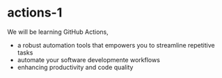 # actions-1
We will be learning GitHub Actions,
- a robust automation tools that empowers you to streamline repetitive tasks
- automate your software developmente workflows
- enhancing productivity and code quality